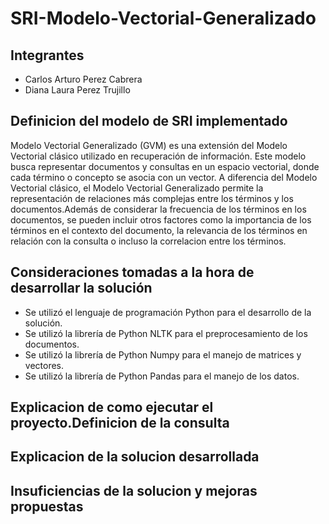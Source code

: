 # SRI-Modelo-Vectorial-Generalizado

## Integrantes
- Carlos Arturo Perez Cabrera
- Diana Laura Perez Trujillo

## Definicion del modelo de SRI implementado

Modelo Vectorial Generalizado (GVM) es una extensión del Modelo Vectorial clásico utilizado en recuperación de información. Este modelo busca representar documentos y consultas en un espacio vectorial, donde cada término o concepto se asocia con un vector. A diferencia del Modelo Vectorial clásico, el Modelo Vectorial Generalizado permite la representación de relaciones más complejas entre los términos y los documentos.Además de considerar la frecuencia de los términos en los documentos, se pueden incluir otros factores como la importancia de los términos en el contexto del documento, la relevancia de los términos en relación con la consulta o incluso la correlacion entre los términos.

## Consideraciones tomadas a la hora de desarrollar la solución

- Se utilizó el lenguaje de programación Python para el desarrollo de la solución.
- Se utilizó la librería de Python NLTK para el preprocesamiento de los documentos.
- Se utilizó la librería de Python Numpy para el manejo de matrices y vectores.
- Se utilizó la librería de Python Pandas para el manejo de los datos.

## Explicacion de como ejecutar el proyecto.Definicion de la consulta

## Explicacion de la solucion desarrollada

## Insuficiencias de la solucion  y mejoras propuestas
